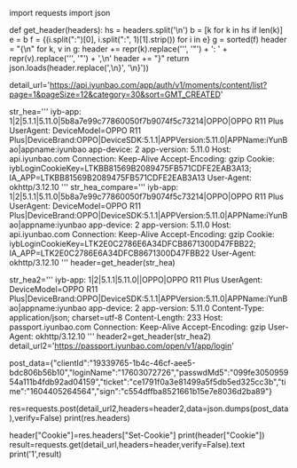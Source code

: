 import requests
import json

def get_header(headers):
    hs = headers.split('\n')
    b = [k for k in hs if len(k)]
    e = b
    f = {(i.split(":")[0], i.split(":", 1)[1].strip()) for i in e}
    g = sorted(f)
    header = "{\n"
    for k, v in g:
        header += repr(k).replace('\'', '"') + ': ' + repr(v).replace('\'', '"') + ',\n'
    header += "}"
    return json.loads(header.replace(',\n}', '\n}'))

detail_url='https://api.iyunbao.com/app/auth/v1/moments/content/list?page=1&pageSize=12&category=30&sort=GMT_CREATED'


str_hea='''
iyb-app: 1|2|5.1.1|5.11.0|5b8a7e99c77860050f7b9074f5c73214|OPPO|OPPO R11 Plus
UserAgent: DeviceModel=OPPO R11 Plus|DeviceBrand:OPPO|DeviceSDK:5.1.1|APPVersion:5.11.0|APPName:iYunBao|appname:iyunbao
app-device: 2
app-version: 5.11.0
Host: api.iyunbao.com
Connection: Keep-Alive
Accept-Encoding: gzip
Cookie: iybLoginCookieKey=LTKBB81569B2089475FB571CDFE2EAB3A13; IA_APP=LTKBB81569B2089475FB571CDFE2EAB3A13
User-Agent: okhttp/3.12.10
'''
str_hea_compare='''
iyb-app: 1|2|5.1.1|5.11.0|5b8a7e99c77860050f7b9074f5c73214|OPPO|OPPO R11 Plus
UserAgent: DeviceModel=OPPO R11 Plus|DeviceBrand:OPPO|DeviceSDK:5.1.1|APPVersion:5.11.0|APPName:iYunBao|appname:iyunbao
app-device: 2
app-version: 5.11.0
Host: api.iyunbao.com
Connection: Keep-Alive
Accept-Encoding: gzip
Cookie: iybLoginCookieKey=LTK2E0C2786E6A34DFCB8671300D47FBB22; IA_APP=LTK2E0C2786E6A34DFCB8671300D47FBB22
User-Agent: okhttp/3.12.10
'''
header=get_header(str_hea)

str_hea2='''
iyb-app: 1|2|5.1.1|5.11.0||OPPO|OPPO R11 Plus
UserAgent: DeviceModel=OPPO R11 Plus|DeviceBrand:OPPO|DeviceSDK:5.1.1|APPVersion:5.11.0|APPName:iYunBao|appname:iyunbao
app-device: 2
app-version: 5.11.0
Content-Type: application/json; charset=utf-8
Content-Length: 233
Host: passport.iyunbao.com
Connection: Keep-Alive
Accept-Encoding: gzip
User-Agent: okhttp/3.12.10
'''
header2=get_header(str_hea2)
detail_url2='https://passport.iyunbao.com/open/v1/app/login'

post_data={"clientId":"19339765-1b4c-46cf-aee5-bdc806b56b10","loginName":"17603072726","passwdMd5":"099fe305095954a111b4fdb92ad04159","ticket":"ce1791f0a3e81499a5f5db5ed325cc3b","time":"1604405264564","sign":"c554dffba8521661b15e7e8036d2ba89"}


res=requests.post(detail_url2,headers=header2,data=json.dumps(post_data),verify=False)
print(res.headers)

header["Cookie"]=res.headers["Set-Cookie"]
print(header["Cookie"])
result=requests.get(detail_url,headers=header,verify=False).text
print('1',result)


